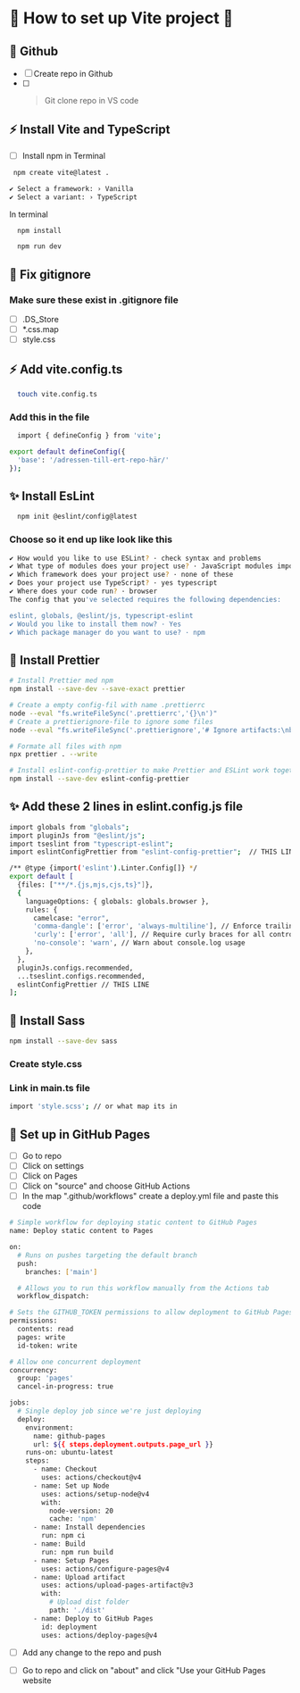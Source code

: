 # :tada: How to set up Vite project :tada:

## :wrench: Github
- [ ] Create repo in Github
- [ ] >Git clone repo in VS code

## :zap: Install Vite and TypeScript

- [ ] Install npm in Terminal
 ```bash
  npm create vite@latest .
```
```bash
✔ Select a framework: › Vanilla
✔ Select a variant: › TypeScript
```
  
In terminal

```bash
  npm install
```

```bash
  npm run dev
```

## :see_no_evil: Fix gitignore
### Make sure these exist in .gitignore file
- [ ] .DS_Store
- [ ] *.css.map
- [ ] style.css

## :zap: Add vite.config.ts
```bash
  touch vite.config.ts
```
### Add this in the file 
```bash
  import { defineConfig } from 'vite';

export default defineConfig({
  'base': '/adressen-till-ert-repo-här/'
});
```
## :sparkles: Install EsLint
```bash
  npm init @eslint/config@latest
```
### Choose so it end up like look like this
```bash
✔ How would you like to use ESLint? · check syntax and problems
✔ What type of modules does your project use? · JavaScript modules import and export
✔ Which framework does your project use? · none of these
✔ Does your project use TypeScript? · yes typescript
✔ Where does your code run? · browser
The config that you've selected requires the following dependencies:

eslint, globals, @eslint/js, typescript-eslint
✔ Would you like to install them now? · Yes
✔ Which package manager do you want to use? · npm
```
## :art: Install Prettier
```bash
# Install Prettier med npm 
npm install --save-dev --save-exact prettier

# Create a empty config-fil with name .prettierrc
node --eval "fs.writeFileSync('.prettierrc','{}\n')"
# Create a prettierignore-file to ignore some files
node --eval "fs.writeFileSync('.prettierignore','# Ignore artifacts:\nbuild\ncoverage\n')"

# Formate all files with npm
npx prettier . --write

# Install eslint-config-prettier to make Prettier and ESLint work together:
npm install --save-dev eslint-config-prettier

```
## :sparkles: Add these 2 lines in eslint.config.js file
```bash
import globals from "globals";
import pluginJs from "@eslint/js";
import tseslint from "typescript-eslint";
import eslintConfigPrettier from "eslint-config-prettier";  // THIS LINE

/** @type {import('eslint').Linter.Config[]} */
export default [
  {files: ["**/*.{js,mjs,cjs,ts}"]},
  {
    languageOptions: { globals: globals.browser },
    rules: {
      camelcase: "error",
      'comma-dangle': ['error', 'always-multiline'], // Enforce trailing commas in multiline
      'curly': ['error', 'all'], // Require curly braces for all control statements
      'no-console': 'warn', // Warn about console.log usage
    },
  },
  pluginJs.configs.recommended,
  ...tseslint.configs.recommended,
  eslintConfigPrettier // THIS LINE 
];
```
## :lipstick: Install Sass
```bash
npm install --save-dev sass
```
### Create style.css
### Link in main.ts file
```bash
import 'style.scss'; // or what map its in
```
## :wrench: Set up in GitHub Pages
- [ ] Go to repo
- [ ] Click on settings
- [ ] Click on Pages
- [ ] Click on "source" and choose GitHub Actions
- [ ] In the map ".github/workflows" create a deploy.yml file and paste this code

```bash
# Simple workflow for deploying static content to GitHub Pages
name: Deploy static content to Pages

on:
  # Runs on pushes targeting the default branch
  push:
    branches: ['main']

  # Allows you to run this workflow manually from the Actions tab
  workflow_dispatch:

# Sets the GITHUB_TOKEN permissions to allow deployment to GitHub Pages
permissions:
  contents: read
  pages: write
  id-token: write

# Allow one concurrent deployment
concurrency:
  group: 'pages'
  cancel-in-progress: true

jobs:
  # Single deploy job since we're just deploying
  deploy:
    environment:
      name: github-pages
      url: ${{ steps.deployment.outputs.page_url }}
    runs-on: ubuntu-latest
    steps:
      - name: Checkout
        uses: actions/checkout@v4
      - name: Set up Node
        uses: actions/setup-node@v4
        with:
          node-version: 20
          cache: 'npm'
      - name: Install dependencies
        run: npm ci
      - name: Build
        run: npm run build
      - name: Setup Pages
        uses: actions/configure-pages@v4
      - name: Upload artifact
        uses: actions/upload-pages-artifact@v3
        with:
          # Upload dist folder
          path: './dist'
      - name: Deploy to GitHub Pages
        id: deployment
        uses: actions/deploy-pages@v4
```
- [ ] Add any change to the repo and push
- [ ] Go to repo and click on "about" and click "Use your GitHub Pages website

